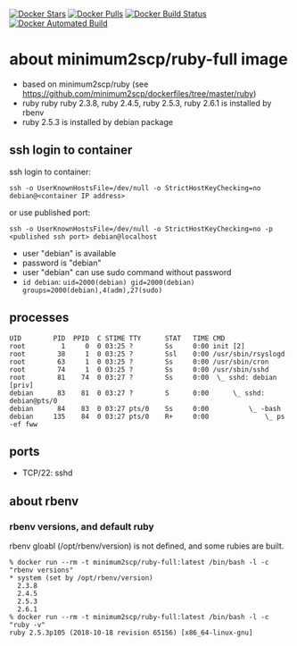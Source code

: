 [![Docker Stars](https://img.shields.io/docker/stars/minimum2scp/ruby-full.svg)]()
[![Docker Pulls](https://img.shields.io/docker/pulls/minimum2scp/ruby-full.svg)]()
[![Docker Build Status](https://img.shields.io/docker/build/minimum2scp/ruby-full.svg)]()
[![Docker Automated Build](https://img.shields.io/docker/automated/minimum2scp/ruby-full.svg)]()

# about minimum2scp/ruby-full image

 * based on minimum2scp/ruby (see https://github.com/minimum2scp/dockerfiles/tree/master/ruby)
 * ruby ruby ruby 2.3.8, ruby 2.4.5, ruby 2.5.3, ruby 2.6.1 is installed by rbenv
 * ruby 2.5.3 is installed by debian package

## ssh login to container

ssh login to container:

```
ssh -o UserKnownHostsFile=/dev/null -o StrictHostKeyChecking=no debian@<container IP address>
```

or use published port:

```
ssh -o UserKnownHostsFile=/dev/null -o StrictHostKeyChecking=no -p <published ssh port> debian@localhost
```

 * user "debian" is available
 * password is "debian"
 * user "debian" can use sudo command without password
 * `id debian`: `uid=2000(debian) gid=2000(debian) groups=2000(debian),4(adm),27(sudo)`

## processes

```
UID        PID  PPID  C STIME TTY      STAT   TIME CMD
root         1     0  0 03:25 ?        Ss     0:00 init [2]  
root        38     1  0 03:25 ?        Ssl    0:00 /usr/sbin/rsyslogd
root        63     1  0 03:25 ?        Ss     0:00 /usr/sbin/cron
root        74     1  0 03:25 ?        Ss     0:00 /usr/sbin/sshd
root        81    74  0 03:27 ?        Ss     0:00  \_ sshd: debian [priv]
debian      83    81  0 03:27 ?        S      0:00      \_ sshd: debian@pts/0
debian      84    83  0 03:27 pts/0    Ss     0:00          \_ -bash
debian     135    84  0 03:27 pts/0    R+     0:00              \_ ps -ef fww
```

## ports

 * TCP/22: sshd

## about rbenv

### rbenv versions, and default ruby

rbenv gloabl (/opt/rbenv/version) is not defined, and some rubies are built.

```
% docker run --rm -t minimum2scp/ruby-full:latest /bin/bash -l -c "rbenv versions"
* system (set by /opt/rbenv/version)
  2.3.8
  2.4.5
  2.5.3
  2.6.1
% docker run --rm -t minimum2scp/ruby-full:latest /bin/bash -l -c "ruby -v"
ruby 2.5.3p105 (2018-10-18 revision 65156) [x86_64-linux-gnu]
```


